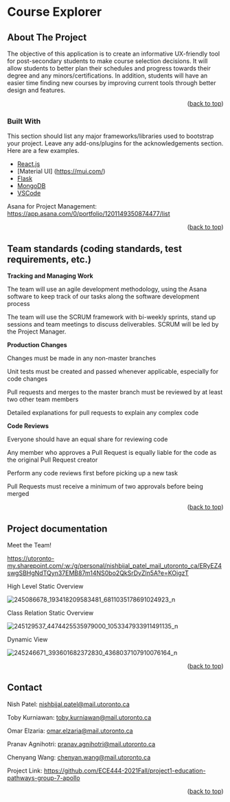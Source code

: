 # Course Explorer

<!-- ABOUT THE PROJECT -->
## About The Project

The objective of this application is to create an informative UX-friendly tool for post-secondary
students to make course selection decisions. It will allow students to better plan their schedules
and progress towards their degree and any minors/certifications. In addition, students will have
an easier time finding new courses by improving current tools through better design and
features. 

<p align="right">(<a href="#top">back to top</a>)</p>

### Built With

This section should list any major frameworks/libraries used to bootstrap your project. Leave any add-ons/plugins for the acknowledgements section. Here are a few examples.

* [React.js](https://reactjs.org/)
* [Material UI] (https://mui.com/)
* [Flask](https://flask.palletsprojects.com/en/2.0.x/)
* [MongoDB](https://www.mongodb.com/)
* [VSCode](https://code.visualstudio.com/)

Asana for Project Management:
https://app.asana.com/0/portfolio/1201149350874477/list 

<p align="right">(<a href="#top">back to top</a>)</p>

<!--Team Standards -->
## Team standards (coding standards, test requirements, etc.)

**Tracking and Managing Work**

The team will use an agile development methodology, using the Asana software to keep track of our tasks along the software development process 

The team will use the SCRUM framework with bi-weekly sprints, stand up sessions and team meetings to discuss deliverables. SCRUM will be led by the Project Manager. 

**Production Changes** 

Changes must be made in any non-master branches 

Unit tests must be created and passed whenever applicable, especially for code changes 

Pull requests and merges to the master branch must be reviewed by at least two other team members 

Detailed explanations for pull requests to explain any complex code 

**Code Reviews**

Everyone should have an equal share for reviewing code 

Any member who approves a Pull Request is equally liable for the code as the original Pull Request creator 

Perform any code reviews first before picking up a new task  

Pull Requests must receive a minimum of two approvals before being merged 
 
<p align="right">(<a href="#top">back to top</a>)</p>

<!-- Project documentation -->
## Project documentation

Meet the Team!

https://utoronto-my.sharepoint.com/:w:/g/personal/nishbijal_patel_mail_utoronto_ca/ERyEZ4swgSBHgNdTQyn37EMB87m14NS0bo2QkSrDvZln5A?e=KOigzT

High Level Static Overview

![245086678_193418209583481_6811035178691024923_n](https://user-images.githubusercontent.com/59542984/136675377-dcdd9579-64d3-43df-8dcf-c3e86fe040d9.jpg)

Class Relation Static Overview 

![245129537_4474425535979000_1053347933911491135_n](https://user-images.githubusercontent.com/59542984/136675359-1bf9fbad-b834-436f-9951-ef252a4e944b.jpg)

Dynamic View

![245246671_393601682372830_4368037107910076164_n](https://user-images.githubusercontent.com/59542984/136675373-28271897-3c0f-42a6-b7cf-0c971c4e8dab.png)

<p align="right">(<a href="#top">back to top</a>)</p>

<!-- CONTACT -->
## Contact

Nish Patel: nishbijal.patel@mail.utoronto.ca

Toby Kurniawan: toby.kurniawan@mail.utoronto.ca 

Omar Elzaria: omar.elzaria@mail.utoronto.ca

Pranav Agnihotri: pranav.agnihotri@mail.utoronto.ca 

Chenyang Wang: chenyan.wang@mail.utoronto.ca 

Project Link: https://github.com/ECE444-2021Fall/project1-education-pathways-group-7-apollo

<p align="right">(<a href="#top">back to top</a>)</p>
